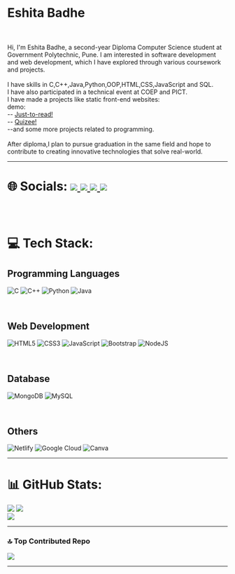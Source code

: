 # Eshita Badhe
<br><br>
Hi, I'm Eshita Badhe, a second-year Diploma Computer Science student at Government Polytechnic, Pune. I am interested in software development and web development, which I have explored through various coursework and projects.<br><br>
I have skills in C,C++,Java,Python,OOP,HTML,CSS,JavaScript and SQL.<br>
I have also participated in a technical event at COEP and PICT. <br>
I have made a projects like static front-end websites: <br> 
demo:<br>
-- <a href="https://just-to-read.netlify.app/"> Just-to-read! </a>
<br>
-- <a href="https://quizeeee.netlify.app/"> Quizee! </a>
<br>
--and some more projects related to programming.
<br><br>
After diploma,I plan to pursue graduation in the same field and hope to contribute to creating innovative technologies that solve real-world.

---



# 🌐 Socials: <a href="https://www.linkedin.com/in/eshita-badhe-31gb/" target="_blank"> <img src="https://img.shields.io/badge/LinkedIn-%230077B5.svg?logo=linkedin&logoColor=white"> </a>  <a href="https://pinterest.com/..." target="_blank"> <img src="https://img.shields.io/badge/Pinterest-%23E60023.svg?logo=Pinterest&logoColor=white"> <a href="https://youtube.com/@..." target="_blank"> <img src="https://img.shields.io/badge/YouTube-%23FF0000.svg?logo=YouTube&logoColor=white"> [![](https://visitcount.itsvg.in/api?id=Eshita-Badhe&icon=3&color=0)](https://visitcount.itsvg.in)

<br><br>
# 💻 Tech Stack:<br>
<h2>Programming Languages</h2>

![C](https://img.shields.io/badge/c-%2300599C.svg?style=plastic&logo=c&logoColor=white) ![C++](https://img.shields.io/badge/c++-%2300599C.svg?style=plastic&logo=c%2B%2B&logoColor=white)  ![Python](https://img.shields.io/badge/python-3670A0?style=plastic&logo=python&logoColor=ffdd54) ![Java](https://img.shields.io/badge/java-%23ED8B00.svg?style=plastic&logo=openjdk&logoColor=white)

<br>
<h2>Web Development</h2>

![HTML5](https://img.shields.io/badge/html5-%23E34F26.svg?style=plastic&logo=html5&logoColor=white) ![CSS3](https://img.shields.io/badge/css3-%231572B6.svg?style=plastic&logo=css3&logoColor=white) ![JavaScript](https://img.shields.io/badge/javascript-%23323330.svg?style=plastic&logo=javascript&logoColor=%23F7DF1E) ![Bootstrap](https://img.shields.io/badge/bootstrap-%238511FA.svg?style=plastic&logo=bootstrap&logoColor=white) ![NodeJS](https://img.shields.io/badge/node.js-6DA55F?style=plastic&logo=node.js&logoColor=white)

<br>
<h2>Database</h2>

![MongoDB](https://img.shields.io/badge/MongoDB-%234ea94b.svg?style=plastic&logo=mongodb&logoColor=white) ![MySQL](https://img.shields.io/badge/mysql-4479A1.svg?style=plastic&logo=mysql&logoColor=white)

<br>
<h2>Others</h2>

![Netlify](https://img.shields.io/badge/netlify-%23000000.svg?style=plastic&logo=netlify&logoColor=#00C7B7) ![Google Cloud](https://img.shields.io/badge/GoogleCloud-%234285F4.svg?style=plastic&logo=google-cloud&logoColor=white)   ![Canva](https://img.shields.io/badge/Canva-%2300C4CC.svg?style=plastic&logo=Canva&logoColor=white)

---
# 📊 GitHub Stats:
![](https://github-readme-stats.vercel.app/api?username=Eshita-Badhe&theme=transparent&hide_border=true&include_all_commits=false&count_private=false)
![](https://github-readme-streak-stats.herokuapp.com/?user=Eshita-Badhe&theme=transparent&hide_border=true)<br/>
![](https://github-readme-stats.vercel.app/api/top-langs/?username=Eshita-Badhe&theme=transparent&hide_border=true&include_all_commits=false&count_private=false&layout=compact)</br>

---

### 🔝 Top Contributed Repo
![](https://github-contributor-stats.vercel.app/api?username=Eshita-Badhe&limit=5&theme=transparent&combine_all_yearly_contributions=true)

---
